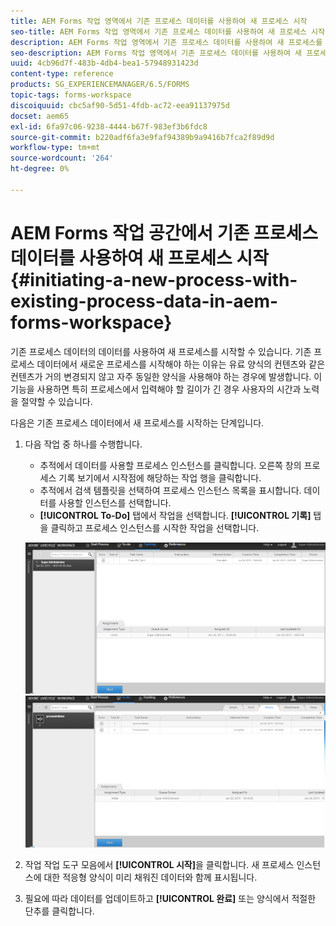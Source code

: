 ```yaml
---
title: AEM Forms 작업 영역에서 기존 프로세스 데이터를 사용하여 새 프로세스 시작
seo-title: AEM Forms 작업 영역에서 기존 프로세스 데이터를 사용하여 새 프로세스 시작
description: AEM Forms 작업 영역에서 기존 프로세스 데이터를 사용하여 새 프로세스를 시작하는 방법을 참조하십시오.
seo-description: AEM Forms 작업 영역에서 기존 프로세스 데이터를 사용하여 새 프로세스를 시작하는 방법을 참조하십시오.
uuid: 4cb96d7f-483b-4db4-bea1-57948931423d
content-type: reference
products: SG_EXPERIENCEMANAGER/6.5/FORMS
topic-tags: forms-workspace
discoiquuid: cbc5af90-5d51-4fdb-ac72-eea91137975d
docset: aem65
exl-id: 6fa97c06-9238-4444-b67f-983ef3b6fdc8
source-git-commit: b220adf6fa3e9faf94389b9a9416b7fca2f89d9d
workflow-type: tm+mt
source-wordcount: '264'
ht-degree: 0%

---
```


# AEM Forms 작업 공간에서 기존 프로세스 데이터를 사용하여 새 프로세스 시작{#initiating-a-new-process-with-existing-process-data-in-aem-forms-workspace}

기존 프로세스 데이터의 데이터를 사용하여 새 프로세스를 시작할 수 있습니다. 기존 프로세스 데이터에서 새로운 프로세스를 시작해야 하는 이유는 유료 양식의 컨텐츠와 같은 컨텐츠가 거의 변경되지 않고 자주 동일한 양식을 사용해야 하는 경우에 발생합니다. 이 기능을 사용하면 특히 프로세스에서 입력해야 할 길이가 긴 경우 사용자의 시간과 노력을 절약할 수 있습니다.

다음은 기존 프로세스 데이터에서 새 프로세스를 시작하는 단계입니다.

1. 다음 작업 중 하나를 수행합니다.

   * 추적에서 데이터를 사용할 프로세스 인스턴스를 클릭합니다. 오른쪽 창의 프로세스 기록 보기에서 시작점에 해당하는 작업 행을 클릭합니다.
   * 추적에서 검색 템플릿을 선택하여 프로세스 인스턴스 목록을 표시합니다. 데이터를 사용할 인스턴스를 선택합니다.
   * **[!UICONTROL To-Do]** 탭에서 작업을 선택합니다. **[!UICONTROL 기록]** 탭을 클릭하고 프로세스 인스턴스를 시작한 작업을 선택합니다.

   ![작업을 ](assets/start3_new.png) ![선택작업을 선택합니다](assets/start1_new.png)

1. 작업 작업 도구 모음에서 **[!UICONTROL 시작]**&#x200B;을 클릭합니다. 새 프로세스 인스턴스에 대한 적응형 양식이 미리 채워진 데이터와 함께 표시됩니다.

1. 필요에 따라 데이터를 업데이트하고 **[!UICONTROL 완료]** 또는 양식에서 적절한 단추를 클릭합니다.
